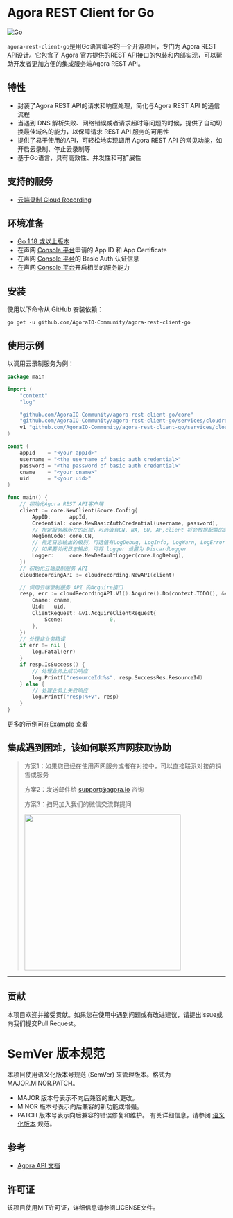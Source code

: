 # Agora REST Client for Go
[![Go](https://github.com/AgoraIO-Community/agora-rest-client-go/actions/workflows/go.yml/badge.svg)](https://github.com/seymourtang/agora-rest-client-go/actions/workflows/go.yml)

`agora-rest-client-go`是用Go语言编写的一个开源项目，专门为 Agora REST API设计。它包含了 Agora 官方提供的REST API接口的包装和内部实现，可以帮助开发者更加方便的集成服务端Agora REST API。
## 特性
* 封装了Agora REST API的请求和响应处理，简化与Agora REST API 的通信流程
* 当遇到 DNS 解析失败、网络错误或者请求超时等问题的时候，提供了自动切换最佳域名的能力，以保障请求 REST API 服务的可用性
* 提供了易于使用的API，可轻松地实现调用 Agora REST API 的常见功能，如开启云录制、停止云录制等
* 基于Go语言，具有高效性、并发性和可扩展性

## 支持的服务
* [云端录制 Cloud Recording ](./services/cloudrecording/README.md)

## 环境准备
* [Go 1.18 或以上版本](https://go.dev/)
* 在声网 [Console 平台](https://console.shengwang.cn/)申请的 App ID 和 App Certificate
* 在声网 [Console 平台](https://console.shengwang.cn/)的 Basic Auth 认证信息
* 在声网 [Console 平台](https://console.shengwang.cn/)开启相关的服务能力

## 安装
使用以下命令从 GitHub 安装依赖：
```shell
go get -u github.com/AgoraIO-Community/agora-rest-client-go
```
## 使用示例
以调用云录制服务为例：
```go
package main

import (
	"context"
	"log"

	"github.com/AgoraIO-Community/agora-rest-client-go/core"
	"github.com/AgoraIO-Community/agora-rest-client-go/services/cloudrecording"
	v1 "github.com/AgoraIO-Community/agora-rest-client-go/services/cloudrecording/v1"
)

const (
	appId    = "<your appId>"
	username = "<the username of basic auth credential>"
	password = "<the password of basic auth credential>"
	cname    = "<your cname>"
	uid      = "<your uid>"
)

func main() {
	// 初始化Agora REST API客户端
	client := core.NewClient(&core.Config{
		AppID:      appId,
		Credential: core.NewBasicAuthCredential(username, password),
		// 指定服务器所在的区域，可选值有CN, NA, EU, AP,client 将会根据配置的区域自动切换使用最佳的域名
		RegionCode: core.CN,
        // 指定日志输出的级别，可选值有LogDebug, LogInfo, LogWarn, LogError
        // 如果要关闭日志输出，可将 logger 设置为 DiscardLogger
		Logger:     core.NewDefaultLogger(core.LogDebug),
	}) 
    // 初始化云端录制服务 API
	cloudRecordingAPI := cloudrecording.NewAPI(client)

    // 调用云端录制服务 API 的Acquire接口
	resp, err := cloudRecordingAPI.V1().Acquire().Do(context.TODO(), &v1.AcquireReqBody{
		Cname: cname,
		Uid:   uid,
		ClientRequest: &v1.AcquireClientRequest{
			Scene:               0,
		},
	})
    // 处理非业务错误
	if err != nil {
		log.Fatal(err)
	}
	if resp.IsSuccess() {
		// 处理业务上成功响应
		log.Printf("resourceId:%s", resp.SuccessRes.ResourceId)
	} else {
        // 处理业务上失败响应
		log.Printf("resp:%+v", resp)
	}
}
```
更多的示例可在[Example](./examples) 查看

## 集成遇到困难，该如何联系声网获取协助

> 方案1：如果您已经在使用声网服务或者在对接中，可以直接联系对接的销售或服务
>
> 方案2：发送邮件给 [support@agora.io](mailto:support@agora.io) 咨询
>
> 方案3：扫码加入我们的微信交流群提问
>
> <img src="https://download.agora.io/demo/release/SDHY_QA.jpg" width="360" height="360">
---

## 贡献
本项目欢迎并接受贡献。如果您在使用中遇到问题或有改进建议，请提出issue或向我们提交Pull Request。

# SemVer 版本规范
本项目使用语义化版本号规范 (SemVer) 来管理版本。格式为 MAJOR.MINOR.PATCH。

* MAJOR 版本号表示不向后兼容的重大更改。
* MINOR 版本号表示向后兼容的新功能或增强。
* PATCH 版本号表示向后兼容的错误修复和维护。
有关详细信息，请参阅 [语义化版本](https://semver.org/lang/zh-CN/) 规范。

## 参考
* [Agora API 文档](https://doc.shengwang.cn/)

## 许可证
该项目使用MIT许可证，详细信息请参阅LICENSE文件。